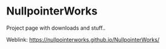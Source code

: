 # NullpointerWorks
Project page with downloads and stuff..

Weblink: https://nullpointerworks.github.io/NullpointerWorks/
